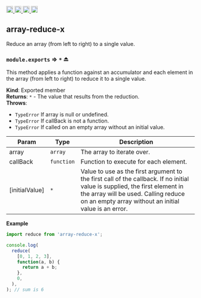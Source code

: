 <a href="https://travis-ci.org/Xotic750/array-reduce-x"
   title="Travis status">
<img
   src="https://travis-ci.org/Xotic750/array-reduce-x.svg?branch=master"
   alt="Travis status" height="18"/>
</a>
<a href="https://david-dm.org/Xotic750/array-reduce-x"
   title="Dependency status">
<img src="https://david-dm.org/Xotic750/array-reduce-x.svg"
   alt="Dependency status" height="18"/>
</a>
<a href="https://david-dm.org/Xotic750/array-reduce-x#info=devDependencies"
   title="devDependency status">
<img src="https://david-dm.org/Xotic750/array-reduce-x/dev-status.svg"
   alt="devDependency status" height="18"/>
</a>
<a href="https://badge.fury.io/js/array-reduce-x" title="npm version">
<img src="https://badge.fury.io/js/array-reduce-x.svg"
   alt="npm version" height="18"/>
</a>
<a name="module_array-reduce-x"></a>

## array-reduce-x

Reduce an array (from left to right) to a single value.

<a name="exp_module_array-reduce-x--module.exports"></a>

### `module.exports` ⇒ <code>\*</code> ⏏

This method applies a function against an accumulator and each element in the
array (from left to right) to reduce it to a single value.

**Kind**: Exported member  
**Returns**: <code>\*</code> - The value that results from the reduction.  
**Throws**:

- <code>TypeError</code> If array is null or undefined.
- <code>TypeError</code> If callBack is not a function.
- <code>TypeError</code> If called on an empty array without an initial value.

| Param          | Type                  | Description                                                                                                                                                                                                                |
| -------------- | --------------------- | -------------------------------------------------------------------------------------------------------------------------------------------------------------------------------------------------------------------------- |
| array          | <code>array</code>    | The array to iterate over.                                                                                                                                                                                                 |
| callBack       | <code>function</code> | Function to execute for each element.                                                                                                                                                                                      |
| [initialValue] | <code>\*</code>       | Value to use as the first argument to the first call of the callback. If no initial value is supplied, the first element in the array will be used. Calling reduce on an empty array without an initial value is an error. |

**Example**

```js
import reduce from 'array-reduce-x';

console.log(
  reduce(
    [0, 1, 2, 3],
    function(a, b) {
      return a + b;
    },
    0,
  ),
); // sum is 6
```
